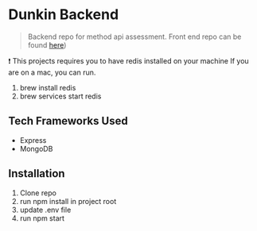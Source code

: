 # Dunkin Backend
> Backend repo for method api assessment. Front end repo can be found [here](https://github.com/eshelton328/dunkin-dashboard))

❗ This projects requires you to have redis installed on your machine If you are on a mac, you can run.
1. brew install redis
2. brew services start redis

## Tech Frameworks Used
* Express
* MongoDB

## Installation
1. Clone repo
2. run npm install in project root
3. update .env file
4. run npm start
